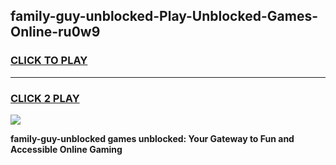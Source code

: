 
## family-guy-unblocked-Play-Unblocked-Games-Online-ru0w9
<h3>
<a href="https://premium76.site?title=family-guy-unblocked&ref=25A">CLICK TO PLAY</a></h3>
<hr>

<h3>
<a href="https://premium76.site?title=family-guy-unblocked&ref=25A">CLICK 2 PLAY</a>
  
</h3>

<a href="https://premium76.site?title=family-guy-unblocked&ref=25A"><img src="https://clearcache.store/games.png"></a>


**family-guy-unblocked games unblocked: Your Gateway to Fun and Accessible Online Gaming**
